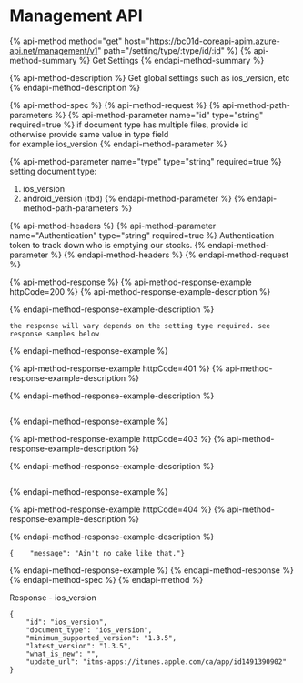 # Management API

{% api-method method="get" host="https://bc01d-coreapi-apim.azure-api.net/management/v1" path="/setting/type/:type/id/:id" %}
{% api-method-summary %}
Get Settings
{% endapi-method-summary %}

{% api-method-description %}
Get global settings such as ios\_version, etc
{% endapi-method-description %}

{% api-method-spec %}
{% api-method-request %}
{% api-method-path-parameters %}
{% api-method-parameter name="id" type="string" required=true %}
if document type has multiple files, provide id  
otherwise provide same value in type field  
for example ios\_version
{% endapi-method-parameter %}

{% api-method-parameter name="type" type="string" required=true %}
setting document type:  
1. ios\_version  
2. android\_version \(tbd\)
{% endapi-method-parameter %}
{% endapi-method-path-parameters %}

{% api-method-headers %}
{% api-method-parameter name="Authentication" type="string" required=true %}
Authentication token to track down who is emptying our stocks.
{% endapi-method-parameter %}
{% endapi-method-headers %}
{% endapi-method-request %}

{% api-method-response %}
{% api-method-response-example httpCode=200 %}
{% api-method-response-example-description %}

{% endapi-method-response-example-description %}

```
the response will vary depends on the setting type required. see response samples below
```
{% endapi-method-response-example %}

{% api-method-response-example httpCode=401 %}
{% api-method-response-example-description %}

{% endapi-method-response-example-description %}

```

```
{% endapi-method-response-example %}

{% api-method-response-example httpCode=403 %}
{% api-method-response-example-description %}

{% endapi-method-response-example-description %}

```

```
{% endapi-method-response-example %}

{% api-method-response-example httpCode=404 %}
{% api-method-response-example-description %}

{% endapi-method-response-example-description %}

```
{    "message": "Ain't no cake like that."}
```
{% endapi-method-response-example %}
{% endapi-method-response %}
{% endapi-method-spec %}
{% endapi-method %}

Response - ios\_version 

```text
{
    "id": "ios_version",
    "document_type": "ios_version",
    "minimum_supported_version": "1.3.5",
    "latest_version": "1.3.5",
    "what_is_new": "",
    "update_url": "itms-apps://itunes.apple.com/ca/app/id1491390902"
}
```





